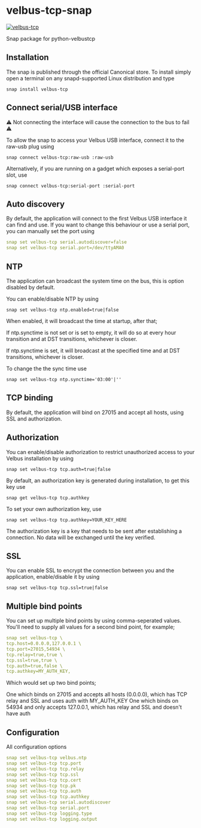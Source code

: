 # velbus-tcp-snap

[![velbus-tcp](https://snapcraft.io/velbus-tcp/badge.svg)](https://snapcraft.io/velbus-tcp)

Snap package for python-velbustcp

## Installation

The snap is published through the official Canonical store. To install simply open a terminal on any snapd-supported Linux distribution and type

`snap install velbus-tcp`

## Connect serial/USB interface

:warning: Not connecting the interface will cause the connection to the bus to fail :warning:

To allow the snap to access your Velbus USB interface, connect it to the raw-usb plug using

`snap connect velbus-tcp:raw-usb :raw-usb`

Alternatively, if you are running on a gadget which exposes a serial-port slot, use

`snap connect velbus-tcp:serial-port :serial-port`

## Auto discovery

By default, the application will connect to the first Velbus USB interface it can find and use. If you want to change this behaviour or use a serial port, you can manually set the port using

```yaml
snap set velbus-tcp serial.autodiscover=false  
snap set velbus-tcp serial.port=/dev/ttyAMA0
```

## NTP

The application can broadcast the system time on the bus, this is option disabled by default.

You can enable/disable NTP by using

`snap set velbus-tcp ntp.enabled=true|false`

When enabled, it will broadcast the time at startup, after that;

If ntp.synctime is not set or is set to empty, it will do so at every hour transition and at DST transitions, whichever is closer.

If ntp.synctime is set, it will broadcast at the specified time and at DST transitions, whichever is closer.

To change the the sync time use

`snap set velbus-tcp ntp.synctime='03:00'|''`

## TCP binding

By default, the application will bind on 27015 and accept all hosts, using SSL and authorization.

## Authorization

You can enable/disable authorization to restrict unauthorized access to your Velbus installation by using

`snap set velbus-tcp tcp.auth=true|false`

By default, an authorization key is generated during installation, to get this key use

`snap get velbus-tcp tcp.authkey`

To set your own authorization key, use

`snap set velbus-tcp tcp.authkey=YOUR_KEY_HERE`

The authorization key is a key that needs to be sent after establishing a connection. No data will be exchanged until the key verified.

## SSL

You can enable SSL to encrypt the connection between you and the application, enable/disable it by using

`snap set velbus-tcp tcp.ssl=true|false`

## Multiple bind points

You can set up multiple bind points by using comma-seperated values. You'll need to supply all values for a second bind point, for example;

```yaml
snap set velbus-tcp \
tcp.host=0.0.0.0,127.0.0.1 \
tcp.port=27015,54934 \
tcp.relay=true,true \
tcp.ssl=true,true \
tcp.auth=true,false \
tcp.authkey=MY_AUTH_KEY,
```

Which would set up two bind points;

One which binds on 27015 and accepts all hosts (0.0.0.0), which has TCP relay and SSL and uses auth with MY_AUTH_KEY
One which binds on 54934 and only accepts 127.0.0.1, which has relay and SSL and doesn't have auth

## Configuration

All configuration options

```yaml
snap set velbus-tcp velbus.ntp
snap set velbus-tcp tcp.port
snap set velbus-tcp tcp.relay
snap set velbus-tcp tcp.ssl
snap set velbus-tcp tcp.cert
snap set velbus-tcp tcp.pk
snap set velbus-tcp tcp.auth
snap set velbus-tcp tcp.authkey
snap set velbus-tcp serial.autodiscover
snap set velbus-tcp serial.port
snap set velbus-tcp logging.type
snap set velbus-tcp logging.output
```
